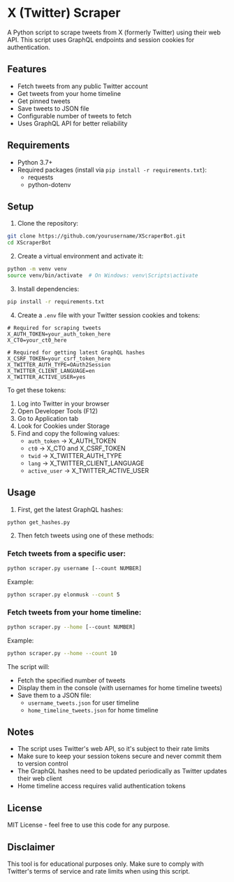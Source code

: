 # X (Twitter) Scraper

A Python script to scrape tweets from X (formerly Twitter) using their web API. This script uses GraphQL endpoints and session cookies for authentication.

## Features

- Fetch tweets from any public Twitter account
- Get tweets from your home timeline
- Get pinned tweets
- Save tweets to JSON file
- Configurable number of tweets to fetch
- Uses GraphQL API for better reliability

## Requirements

- Python 3.7+
- Required packages (install via `pip install -r requirements.txt`):
  - requests
  - python-dotenv

## Setup

1. Clone the repository:
```bash
git clone https://github.com/yourusername/XScraperBot.git
cd XScraperBot
```

2. Create a virtual environment and activate it:
```bash
python -m venv venv
source venv/bin/activate  # On Windows: venv\Scripts\activate
```

3. Install dependencies:
```bash
pip install -r requirements.txt
```

4. Create a `.env` file with your Twitter session cookies and tokens:
```
# Required for scraping tweets
X_AUTH_TOKEN=your_auth_token_here
X_CT0=your_ct0_here

# Required for getting latest GraphQL hashes
X_CSRF_TOKEN=your_csrf_token_here
X_TWITTER_AUTH_TYPE=OAuth2Session
X_TWITTER_CLIENT_LANGUAGE=en
X_TWITTER_ACTIVE_USER=yes
```

To get these tokens:
1. Log into Twitter in your browser
2. Open Developer Tools (F12)
3. Go to Application tab
4. Look for Cookies under Storage
5. Find and copy the following values:
   - `auth_token` → X_AUTH_TOKEN
   - `ct0` → X_CT0 and X_CSRF_TOKEN
   - `twid` → X_TWITTER_AUTH_TYPE
   - `lang` → X_TWITTER_CLIENT_LANGUAGE
   - `active_user` → X_TWITTER_ACTIVE_USER

## Usage

1. First, get the latest GraphQL hashes:
```bash
python get_hashes.py
```

2. Then fetch tweets using one of these methods:

### Fetch tweets from a specific user:
```bash
python scraper.py username [--count NUMBER]
```

Example:
```bash
python scraper.py elonmusk --count 5
```

### Fetch tweets from your home timeline:
```bash
python scraper.py --home [--count NUMBER]
```

Example:
```bash
python scraper.py --home --count 10
```

The script will:
- Fetch the specified number of tweets
- Display them in the console (with usernames for home timeline tweets)
- Save them to a JSON file:
  - `username_tweets.json` for user timeline
  - `home_timeline_tweets.json` for home timeline

## Notes

- The script uses Twitter's web API, so it's subject to their rate limits
- Make sure to keep your session tokens secure and never commit them to version control
- The GraphQL hashes need to be updated periodically as Twitter updates their web client
- Home timeline access requires valid authentication tokens

## License

MIT License - feel free to use this code for any purpose.

## Disclaimer

This tool is for educational purposes only. Make sure to comply with Twitter's terms of service and rate limits when using this script. 